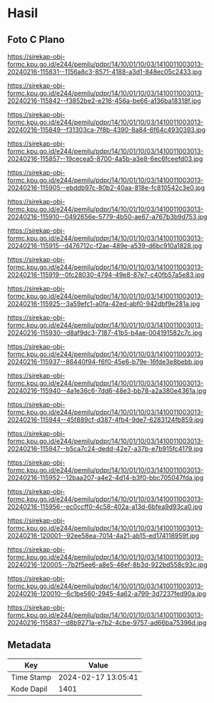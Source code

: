 # Hasil

## Foto C Plano

https://sirekap-obj-formc.kpu.go.id/e244/pemilu/pdpr/14/10/01/10/03/1410011003013-20240216-115831--1156a8c3-8571-4188-a3d1-848ec05c2433.jpg

https://sirekap-obj-formc.kpu.go.id/e244/pemilu/pdpr/14/10/01/10/03/1410011003013-20240216-115842--f3852be2-e216-456a-be66-a136ba18318f.jpg

https://sirekap-obj-formc.kpu.go.id/e244/pemilu/pdpr/14/10/01/10/03/1410011003013-20240216-115849--f31303ca-7f8b-4390-8a84-6f64c4930393.jpg

https://sirekap-obj-formc.kpu.go.id/e244/pemilu/pdpr/14/10/01/10/03/1410011003013-20240216-115857--19cecea5-8700-4a5b-a3e8-6ec6fceefd03.jpg

https://sirekap-obj-formc.kpu.go.id/e244/pemilu/pdpr/14/10/01/10/03/1410011003013-20240216-115905--ebddb97c-80b2-40aa-818e-fc810542c3e0.jpg

https://sirekap-obj-formc.kpu.go.id/e244/pemilu/pdpr/14/10/01/10/03/1410011003013-20240216-115910--0492656e-5779-4b50-ae67-a767b3b9d753.jpg

https://sirekap-obj-formc.kpu.go.id/e244/pemilu/pdpr/14/10/01/10/03/1410011003013-20240216-115915--d476712c-f2ae-489e-a539-d6bc910a1828.jpg

https://sirekap-obj-formc.kpu.go.id/e244/pemilu/pdpr/14/10/01/10/03/1410011003013-20240216-115919--0fc28030-4794-49e8-87e7-c40fb57a5e83.jpg

https://sirekap-obj-formc.kpu.go.id/e244/pemilu/pdpr/14/10/01/10/03/1410011003013-20240216-115925--3a59efc1-a0fa-42ed-abf0-942dbf9e281a.jpg

https://sirekap-obj-formc.kpu.go.id/e244/pemilu/pdpr/14/10/01/10/03/1410011003013-20240216-115930--d8af9dc3-7187-41b5-b4ae-004191582c7c.jpg

https://sirekap-obj-formc.kpu.go.id/e244/pemilu/pdpr/14/10/01/10/03/1410011003013-20240216-115937--86440f94-f6f0-45e6-b79e-16fde3e8bebb.jpg

https://sirekap-obj-formc.kpu.go.id/e244/pemilu/pdpr/14/10/01/10/03/1410011003013-20240216-115940--4a1e36c6-7dd6-48e3-bb78-a2a380e4361a.jpg

https://sirekap-obj-formc.kpu.go.id/e244/pemilu/pdpr/14/10/01/10/03/1410011003013-20240216-115944--45f889cf-d387-4fb4-9de7-6283124fb859.jpg

https://sirekap-obj-formc.kpu.go.id/e244/pemilu/pdpr/14/10/01/10/03/1410011003013-20240216-115947--b5ca7c24-dedd-42e7-a37b-e7b915fc4179.jpg

https://sirekap-obj-formc.kpu.go.id/e244/pemilu/pdpr/14/10/01/10/03/1410011003013-20240216-115952--12baa207-a4e2-4d14-b3f0-bbc705047fda.jpg

https://sirekap-obj-formc.kpu.go.id/e244/pemilu/pdpr/14/10/01/10/03/1410011003013-20240216-115956--ec0ccff0-4c58-402a-a13d-6bfea9d93ca0.jpg

https://sirekap-obj-formc.kpu.go.id/e244/pemilu/pdpr/14/10/01/10/03/1410011003013-20240216-120001--92ee58ea-7014-4a21-ab15-ed174118959f.jpg

https://sirekap-obj-formc.kpu.go.id/e244/pemilu/pdpr/14/10/01/10/03/1410011003013-20240216-120005--7b2f5ee6-a8e5-46ef-8b3d-922bd558c93c.jpg

https://sirekap-obj-formc.kpu.go.id/e244/pemilu/pdpr/14/10/01/10/03/1410011003013-20240216-120010--6c1be560-2945-4a62-a799-3d7237fed90a.jpg

https://sirekap-obj-formc.kpu.go.id/e244/pemilu/pdpr/14/10/01/10/03/1410011003013-20240216-115837--d8b9271a-e7b2-4cbe-9757-ad66ba75396d.jpg


## Metadata

| Key        | Value               |
| ---------- | ------------------- |
| Time Stamp | 2024-02-17 13:05:41 |
| Kode Dapil | 1401                |



